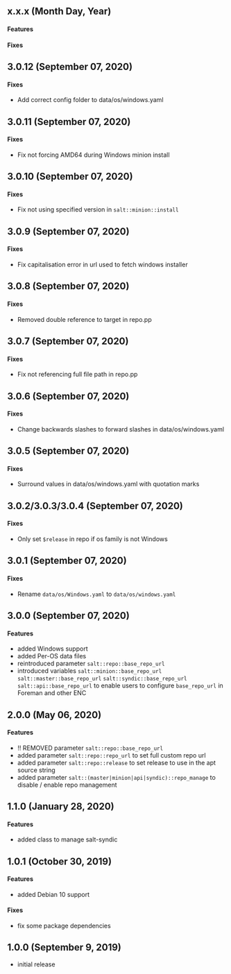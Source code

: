 ## x.x.x (Month Day, Year)

#### Features

#### Fixes

## 3.0.12 (September 07, 2020)

#### Fixes

* Add correct config folder to data/os/windows.yaml


## 3.0.11 (September 07, 2020)

#### Fixes

* Fix not forcing AMD64 during Windows minion install


## 3.0.10 (September 07, 2020)

#### Fixes

* Fix not using specified version in `salt::minion::install`


## 3.0.9 (September 07, 2020)

#### Fixes

* Fix capitalisation error in url used to fetch windows installer


## 3.0.8 (September 07, 2020)

#### Fixes

* Removed double reference to target in repo.pp


## 3.0.7 (September 07, 2020)

#### Fixes

* Fix not referencing full file path in repo.pp

## 3.0.6 (September 07, 2020)

#### Fixes

* Change backwards slashes to forward slashes in data/os/windows.yaml

## 3.0.5 (September 07, 2020)

#### Fixes

* Surround values in data/os/windows.yaml with quotation marks

## 3.0.2/3.0.3/3.0.4 (September 07, 2020)

#### Fixes

* Only set `$release` in repo if os family is not Windows

## 3.0.1 (September 07, 2020)

#### Fixes

* Rename `data/os/Windows.yaml` to `data/os/windows.yaml`

## 3.0.0 (September 07, 2020)

#### Features

* added Windows support
* added Per-OS data files
* reintroduced parameter `salt::repo::base_repo_url`
* introduced variables `salt::minion::base_repo_url` `salt::master::base_repo_url` `salt::syndic::base_repo_url` `salt::api::base_repo_url` to enable users to configure `base_repo_url` in Foreman and other ENC


## 2.0.0 (May 06, 2020)

#### Features

* !! REMOVED parameter `salt::repo::base_repo_url`
* added parameter `salt::repo::repo_url` to set full custom repo url
* added parameter `salt::repo::release` to set release to use in the apt source string
* added parameter `salt::(master|minion|api|syndic)::repo_manage` to disable / enable repo management

## 1.1.0 (January 28, 2020)

#### Features
* added class to manage salt-syndic

## 1.0.1 (October 30, 2019)

#### Features
* added Debian 10 support

#### Fixes
* fix some package dependencies

## 1.0.0 (September 9, 2019)

* initial release

